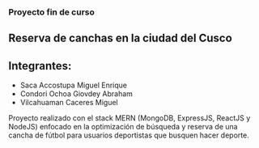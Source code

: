 ### Proyecto fin de curso
## Reserva de canchas en la ciudad del Cusco
## Integrantes: 
- Saca Accostupa Miguel Enrique
- Condori Ochoa Giovdey Abraham
- Vilcahuaman Caceres Miguel

Proyecto realizado con el stack MERN (MongoDB, ExpressJS, ReactJS y  NodeJS) enfocado en la optimización de búsqueda y reserva de una cancha de fútbol para usuarios deportistas que busquen hacer deporte.
